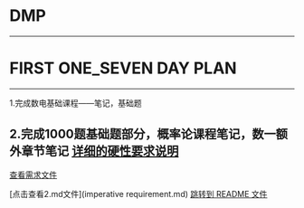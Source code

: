 # DMP
---
# FIRST ONE_SEVEN DAY PLAN
---
1.完成数电基础课程——笔记，基础题

2.完成1000题基础题部分，概率论课程笔记，数一额外章节笔记
[详细的硬性要求说明](imperativerequirement.md)
---
[查看需求文件](imperativerequirement.md)

[点击查看2.md文件](imperative requirement.md)
[跳转到 README 文件](imperativerequirement.md)
